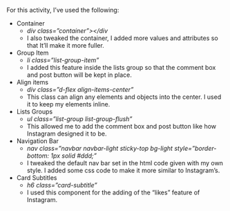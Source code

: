 
<html lang="en-US">
  <head>
    <meta charset="UTF-8">
    <meta http-equiv="X-UA-Compatible" content="IE=edge">
    <meta name="viewport" content="width=device-width, initial-scale=1">



<meta name="generator" content="Jekyll v3.9.0" />
<meta property="og:title" content="Assessment" />
<meta property="og:locale" content="en_US" />
<link rel="canonical" href="https://ffdiang.github.io/Diang_WebDev_Final/act61/" />
<meta property="og:url" content="https://ffdiang.github.io/Diang_WebDev_Final/act61/" />
<meta property="og:site_name" content="https://ffdiang.github.io/Diang_WebDev_Final/" />
  </head>
    <div class="container-lg px-3 my-5 markdown-body">


<p>For this activity, I’ve used the following:</p>

<ul>
   <li>Container
    <ul>
      <li><em>div class=”container”&gt;&lt;/div</em></li>
      <li>I also tweaked the container, I added more values and attributes so that It’ll make it more fuller.</li>
    </ul>
  </li>
  
  <li>Group Item
    <ul>
      <li><em>li class=”list-group-item”</em></li>
      <li>I added this feature inside the lists group so that the comment box and post button will be kept in place.</li>
    </ul>
  </li>
  <li>Align items
    <ul>
      <li><em>div class=”d-flex align-items-center”</em></li>
      <li>This class can align any elements and objects into the center. I used it to keep my elements inline.</li>
    </ul>
  </li>
  <li>Lists Groups
    <ul>
      <li><em>ul class=”list-group list-group-flush”</em></li>
      <li>This allowed me to add the comment box and post button like how Instagram designed it to be.</li>
    </ul>
  </li>
  <li>Navigation Bar
    <ul>
      <li><em>nav class=”navbar navbar-light sticky-top bg-light style=”border-bottom: 1px solid #ddd;”</em></li>
      <li>I tweaked the default nav bar set in the html code given with my own style. I added some css code to make it more similar to Instagram’s.</li>
    </ul>
  </li>
  <li>Card Subtitles
    <ul>
      <li><em>h6 class=”card-subtitle”</em></li>
      <li>I used this component for the adding of the “likes” feature of Instagram.</li>
    </ul>
  </li>
</ul>    

